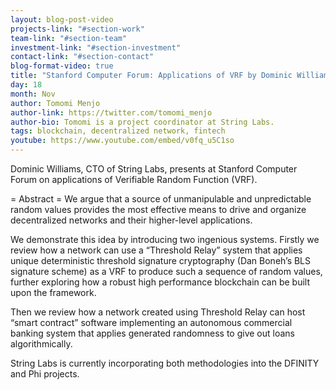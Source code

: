 ```yaml
---
layout: blog-post-video
projects-link: "#section-work"
team-link: "#section-team"
investment-link: "#section-investment"
contact-link: "#section-contact"
blog-format-video: true
title: "Stanford Computer Forum: Applications of VRF by Dominic Williams"
day: 18
month: Nov
author: Tomomi Menjo
author-link: https://twitter.com/tomomi_menjo
author-bio: Tomomi is a project coordinator at String Labs.
tags: blockchain, decentralized network, fintech
youtube: https://www.youtube.com/embed/v0fq_u5C1so
---
```


Dominic Williams, CTO of String Labs, presents at Stanford Computer Forum on applications of Verifiable Random Function (VRF).

= Abstract =
We argue that a source of unmanipulable and unpredictable random values provides the most effective means to drive and organize decentralized networks and their higher-level applications.

We demonstrate this idea by introducing two ingenious systems. Firstly we review how a network can use a “Threshold Relay” system that applies unique deterministic threshold signature cryptography (Dan Boneh’s BLS signature scheme) as a VRF to produce such a sequence of random values, further exploring how a robust high performance blockchain can be built upon the framework.

Then we review how a network created using Threshold Relay can host  “smart contract” software implementing an autonomous commercial banking system that applies generated randomness to give out loans algorithmically.

String Labs is currently incorporating both methodologies into the DFINITY and Phi projects.